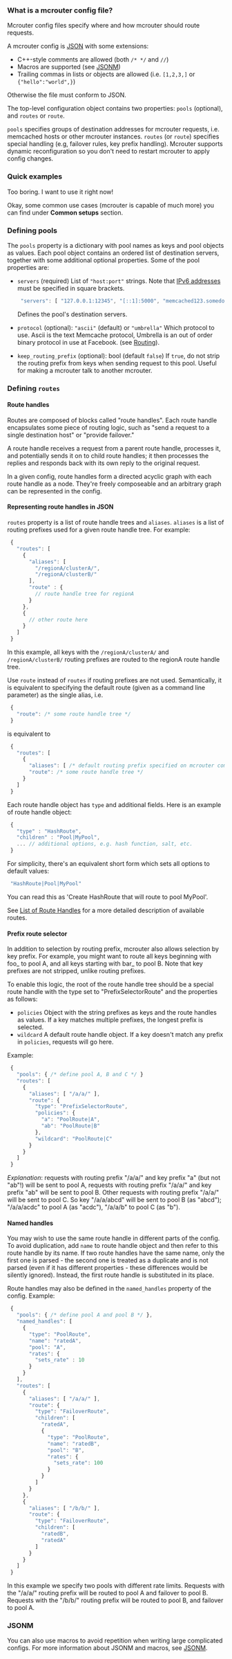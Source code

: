 ### What is a mcrouter config file?

Mcrouter config files specify where and how mcrouter should route requests.

A mcrouter config is [JSON](http://json.org/) with some extensions:

* C++-style comments are allowed (both `/* */` and `//`)
* Macros are supported (see [JSONM](JSONM))
* Trailing commas in lists or objects are allowed (i.e. `[1,2,3,]` or `{"hello":"world",}`)

Otherwise the file must conform to JSON.

The top-level configuration object contains two properties: `pools` (optional), and `routes`
or `route`.

`pools` specifies groups of destination addresses for mcrouter requests, i.e. memcached hosts or other mcrouter instances.
`routes` (or `route`) specifies special handling (e.g, failover rules, key prefix handling). Mcrouter supports dynamic reconfiguration so you don't need to restart mcrouter to apply config changes.


### Quick examples

Too boring. I want to use it right now!

Okay, some common use cases (mcrouter is capable of much more) you can find under **Common setups** section.

### Defining pools

The `pools` property is a dictionary with pool names as keys and pool objects as values. Each pool object contains an ordered list of destination servers, together with some additional optional properties. Some of the pool properties are:

* `servers` (required)
  List of `"host:port"` strings. Note that [IPv6 addresses](http://en.wikipedia.org/wiki/IPv6_address) must be specified in square brackets.

  ```javascript
   "servers": [ "127.0.0.1:12345", "[::1]:5000", "memcached123.somedomain:4000" ]
  ```

  Defines the pool's destination servers.

* `protocol` (optional): `"ascii"` (default) or `"umbrella"`
  Which protocol to use. Ascii is the text Memcache protocol, Umbrella is an out of order
  binary protocol in use at Facebook. (see [Routing](Routing.md)).

* `keep_routing_prefix` (optional): bool (default `false`)
  If `true`, do not strip the routing prefix from keys when sending request to this pool.
  Useful for making a mcrouter talk to another mcrouter.


### Defining `routes`

#### Route handles

Routes are composed of blocks called "route handles". Each route handle encapsulates some piece of routing logic, such as "send a request to a single destination host" or "provide failover."

A route handle receives a request from a parent route handle, processes it, and potentially sends it on to child route handles; it then processes the replies and responds back with its own reply to the original request.

In a given config, route handles form a directed acyclic graph with each route handle as a node. They're freely composeable and an arbitrary graph can be represented in the config.

#### Representing route handles in JSON

`routes` property is a list of route handle trees and `aliases`. `aliases` is a list of routing prefixes used for a given route handle tree. For example:

```javascript
 {
   "routes": [
     {
       "aliases": [
         "/regionA/clusterA/",
         "/regionA/clusterB/"
       ],
       "route" : {
         // route handle tree for regionA
       }
     },
     {
       // other route here
     }
   ]
 }
```

In this example, all keys with the `/regionA/clusterA/` and `/regionA/clusterB/` routing prefixes are routed to the regionA route handle tree.

Use `route` instead of `routes` if routing prefixes are not used. Semantically, it is equivalent to specifying the default route (given as a command line parameter) as the single alias, i.e.

```javascript
 {
   "route": /* some route handle tree */
 }
```

is equivalent to
```javascript
 {
   "routes": [
     {
       "aliases": [ /* default routing prefix specified on mcrouter command line */ ],
       "route": /* some route handle tree */
     }
   ]
 }
```

Each route handle object has `type` and additional fields. Here is an example of route handle object:
```javascript
 {
   "type" : "HashRoute",
   "children" : "Pool|MyPool",
   ... // additional options, e.g. hash function, salt, etc.
 }
```

For simplicity, there's an equivalent short form which sets all options to default values:
```javascript
 "HashRoute|Pool|MyPool"
```
You can read this as 'Create HashRoute that will route to pool MyPool'.

See [List of Route Handles](List-of-Route-Handles) for a more detailed description of available routes.


#### Prefix route selector

In addition to selection by routing prefix, mcrouter also allows selection by key prefix. For example, you might want to route all keys beginning with foo_ to pool A, and all keys starting with bar_ to pool B. Note that key prefixes are not stripped, unlike routing prefixes.

To enable this logic, the root of the route handle tree should be a special route handle with the type set to "PrefixSelectorRoute" and the properties as follows:

* `policies`
  Object with the string prefixes as keys and the route handles as values.
  If a key matches multiple prefixes, the longest prefix is selected.
* `wildcard`
  A default route handle object. If a key doesn't match any prefix in `policies`, requests will go here.

Example:
```javascript
 {
   "pools": { /* define pool A, B and C */ }
   "routes": [
     {
       "aliases": [ "/a/a/" ],
       "route": {
         "type": "PrefixSelectorRoute",
         "policies": {
           "a": "PoolRoute|A",
           "ab": "PoolRoute|B"
         },
         "wildcard": "PoolRoute|C"
       }
     }
   ]
 }
```

_Explanation_: requests with routing prefix "/a/a/" and key prefix "a" (but not "ab"!) will be sent to pool A, requests with routing prefix "/a/a/" and key prefix "ab" will be sent to pool B. Other requests with routing prefix "/a/a/" will be sent to pool C. So key "/a/a/abcd" will be sent to pool B (as "abcd"); "/a/a/acdc" to pool A (as "acdc"), "/a/a/b" to pool C (as "b").


#### Named handles

You may wish to use the same route handle in different parts of the config. To avoid duplication, add `name` to route handle object and then refer to this route handle by its name. If two route handles have the same name, only the first one is parsed - the second one is treated as a duplicate and is not parsed (even if it has different properties - these differences would be silently ignored). Instead, the first route handle is substituted in its place.

Route handles may also be defined in the `named_handles` property of the config. Example:
```javascript
 {
   "pools": { /* define pool A and pool B */ },
   "named_handles": [
     {
       "type": "PoolRoute",
       "name": "ratedA",
       "pool": "A",
       "rates": {
         "sets_rate" : 10
       }
     }
   ],
   "routes": [
     {
       "aliases": [ "/a/a/" ],
       "route": {
         "type": "FailoverRoute",
         "children": [
           "ratedA",
           {
             "type": "PoolRoute",
             "name": "ratedB",
             "pool": "B",
             "rates": {
               "sets_rate": 100
             }
           }
         ]
       }
     },
     {
       "aliases": [ "/b/b/" ],
       "route": {
         "type": "FailoverRoute",
         "children": [
           "ratedB",
           "ratedA"
         ]
       }
     }
   ]
 }
```

In this example we specify two pools with different rate limits. Requests with the "/a/a/" routing prefix will be routed to pool A and failover to pool B. Requests with the "/b/b/" routing prefix will be routed to pool B, and failover to pool A.

### JSONM
You can also use macros to avoid repetition when writing large complicated configs. For more information about JSONM and macros, see [JSONM](JSONM).